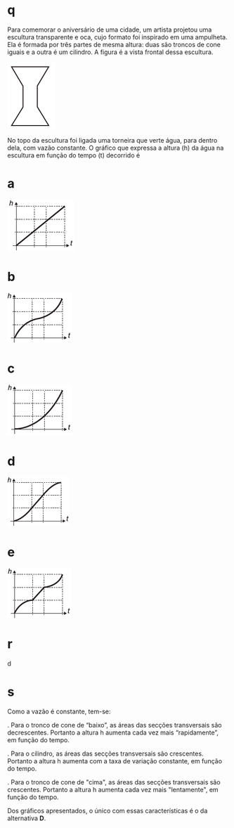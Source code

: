# q
Para comemorar o aniversário de uma cidade, um artista projetou uma escultura transparente e oca, cujo formato foi inspirado em uma ampulheta. Ela é formada por três partes de mesma altura: duas são troncos de cone iguais e a outra é um cilindro. A figura é a vista frontal dessa escultura.

![](6fde3235-0f24-ce4b-74bd-c35b9bdf6d0d.png)

No topo da escultura foi ligada uma torneira que verte água, para dentro dela, com vazão constante. O gráfico que expressa a altura (h) da água na escultura em função do tempo (t) decorrido é

# a
![](46b38ad3-e695-fe6c-964b-bd569c65fd93.png)

# b
![](0dafc49a-4c9f-87e0-5189-7169618d68a9.png)

# c
![](eb27a10c-5c66-f82c-9fb2-d57029ec85de.png)

# d
![](72bb027a-df21-857e-93c4-f7264fc5b5e9.png)

# e
![](a189fdff-ce1c-a423-b588-cbccb5882588.png)

# r
d

# s
Como a vazão é constante, tem-se:

. Para o tronco de cone de “baixo”, as áreas das secções transversais são decrescentes. Portanto a altura h aumenta cada vez mais “rapidamente”, em função do tempo.

. Para o cilindro, as áreas das secções transversais são crescentes. Portanto a altura h aumenta com a taxa de variação constante, em função do tempo.

. Para o tronco de cone de "cima", as áreas das secções transversais são crescentes. Portanto a altura h aumenta cada vez mais "lentamente", em função do tempo.

Dos gráficos apresentados, o único com essas características é o da alternativa **D**.
